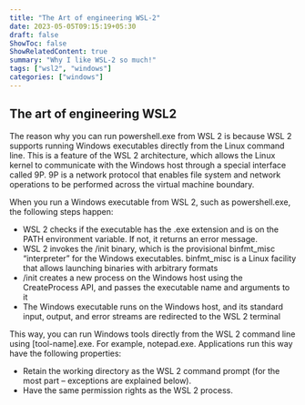 ```yaml
---
title: "The Art of engineering WSL-2"
date: 2023-05-05T09:15:19+05:30
draft: false
ShowToc: false
ShowRelatedContent: true
summary: "Why I like WSL-2 so much!"
tags: ["wsl2", "windows"]
categories: ["windows"]
---
```



## The art of engineering WSL2

The reason why you can run powershell.exe from WSL 2 is because WSL 2 supports running Windows executables directly from the Linux command line. This is a feature of the WSL 2 architecture, which allows the Linux kernel to communicate with the Windows host through a special interface called 9P. 9P is a network protocol that enables file system and network operations to be performed across the virtual machine boundary.

When you run a Windows executable from WSL 2, such as powershell.exe, the following steps happen:

- WSL 2 checks if the executable has the .exe extension and is on the PATH environment variable. If not, it returns an error message.
- WSL 2 invokes the /init binary, which is the provisional binfmt_misc “interpreter” for the Windows executables. binfmt_misc is a Linux facility that allows launching binaries with arbitrary formats
- /init creates a new process on the Windows host using the CreateProcess API, and passes the executable name and arguments to it
- The Windows executable runs on the Windows host, and its standard input, output, and error streams are redirected to the WSL 2 terminal

This way, you can run Windows tools directly from the WSL 2 command line using [tool-name].exe. For example, notepad.exe. Applications run this way have the following properties:

- Retain the working directory as the WSL 2 command prompt (for the most part – exceptions are explained below).
- Have the same permission rights as the WSL 2 process.
